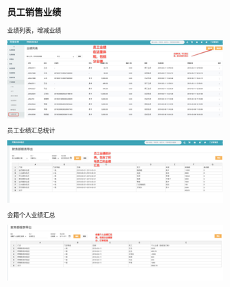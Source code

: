 ## 员工销售业绩

业绩列表，增减业绩

![image](../assets/业绩列表.jpeg)

员工业绩汇总统计

![image](../assets/员工业绩统计.jpeg)

会籍个人业绩汇总

![image](../assets/会籍个人业绩汇总.jpeg)